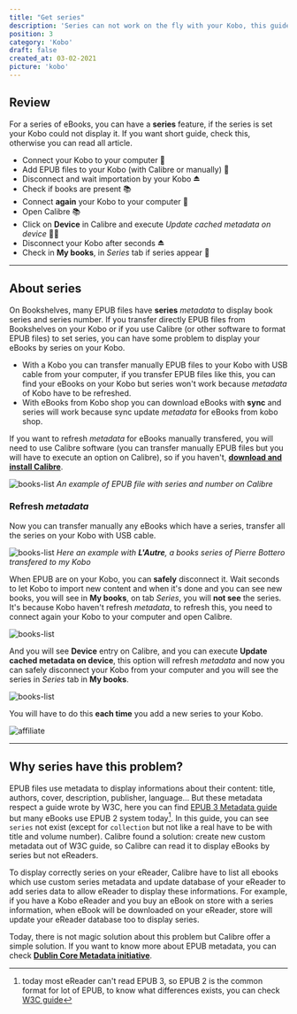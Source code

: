 ```yaml
---
title: "Get series"
description: 'Series can not work on the fly with your Kobo, this guide explain to force your Kobo to display it.'
position: 3
category: 'Kobo'
draft: false
created_at: 03-02-2021
picture: 'kobo'
---
```


## Review

For a series of eBooks, you can have a **series** feature, if the series is set your Kobo could not display it. If you want short guide, check this, otherwise you can read all article.

- Connect your Kobo to your computer 🔌
- Add EPUB files to your Kobo (with Calibre or manually) 📁
- Disconnect and wait importation by your Kobo ⏏️
- Check if books are present 📚
- Connect **again** your Kobo to your computer 🔌
- Open Calibre 📚
- Click on **Device** in Calibre and execute *Update cached metadata on device* 👩‍💻
- Disconnect your Kobo after seconds ⏏️
- Check in **My books**, in *Series* tab if series appear 📖

---

## About series

On Bookshelves, many EPUB files have **series** *metadata* to display book series and series number. If you transfer directly EPUB files from Bookshelves on your Kobo or if you use Calibre (or other software to format EPUB files) to set series, you can have some problem to display your eBooks by series on your Kobo.

- With a Kobo you can transfer manually EPUB files to your Kobo with USB cable from your computer, if you transfer EPUB files like this, you can find your eBooks on your Kobo but series won't work because *metadata* of Kobo have to be refreshed.
- With eBooks from Kobo shop you can download eBooks with **sync** and series will work because sync update *metadata* for eBooks from kobo shop.

If you want to refresh *metadata* for eBooks manually transfered, you will need to use Calibre software (you can transfer manually EPUB files but you will have to execute an option on Calibre), so if you haven't, [**download and install Calibre**](https://calibre-ebook.com).

![books-list](/images/guides/kobo-series/calibre-serie.webp)
*An example of EPUB file with series and number on Calibre*

### Refresh *metadata*

Now you can transfer manually any eBooks which have a series, transfer all the series on your Kobo with USB cable.

![books-list](/images/guides/kobo-series/books-list.webp)
*Here an example with **L'Autre**, a books series of Pierre Bottero transfered to my Kobo*

When EPUB are on your Kobo, you can **safely** disconnect it. Wait seconds to let Kobo to import new content and when it's done and you can see new books, you will see in **My books**, on tab *Series*, you will **not see** the series. It's because Kobo haven't refresh *metadata*, to refresh this, you need to connect again your Kobo to your computer and open Calibre.

![books-list](/images/guides/kobo-series/calibre.webp)

And you will see **Device** entry on Calibre, and you can execute **Update cached metadata on device**, this option will refresh *metadata* and now you can safely disconnect your Kobo from your computer and you will see the series in *Series* tab in **My books**.

![books-list](/images/guides/kobo-series/calibre-options.webp)

You will have to do this **each time** you add a new series to your Kobo.

![affiliate](/images/guides/kobo-series/kobo-series.webp)

---

## Why series have this problem?

EPUB files use metadata to display informations about their content: title, authors, cover, description, publisher, language... But these metadata respect a guide wrote by W3C, here you can find [EPUB 3 Metadata guide](https://www.w3.org/publishing/epub3/epub-packages.html) but many eBooks use EPUB 2 system today[^1]. In this guide, you can see `series` not exist (except for `collection` but not like a real have to be with title and volume number). Calibre found a solution: create new custom metadata out of W3C guide, so Calibre can read it to display eBooks by series but not eReaders.

To display correctly series on your eReader, Calibre have to list all ebooks which use custom series metadata and update database of your eReader to add series data to allow eReader to display these informations. For example, if you have a Kobo eReader and you buy an eBook on store with a series information, when eBook will be downloaded on your eReader, store will update your eReader database too to display series.

Today, there is not magic solution about this problem but Calibre offer a simple solution. If you want to know more about EPUB metadata, you can check [**Dublin Core Metadata initiative**](https://www.dublincore.org/specifications/dublin-core/dcmi-terms).

[^1]: today most eReader can't read EPUB 3, so EPUB 2 is the common format for lot of EPUB, to know what differences exists, you can check [W3C guide](https://www.w3.org/AudioVideo/ebook)
